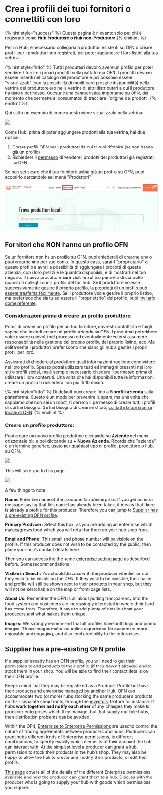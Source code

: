 # Crea i profili dei tuoi fornitori o connettiti con loro

{% hint style="success" %}
 Questa pagina è rilevanto solo per chi è registrato come **Hub Produttore o Hub non-Produttore**
{% endhint %}

Per un Hub, è necessario collegarsi a produttori esistenti su OFN o creare profili per i produttori non registrati, per poter aggiungere i loro listini alla tua vetrina.

{% hint style="info" %}
Tutti i produttori devono avere un profilo per poter vendere / fornire i propri prodotti sulla piattaforma OFN. I prodotti devono essere inseriti nel catalogo del produttore e poi possono essere "visualizzati" \(con la possibilità di modificare prezzi e disponibilità\) nella vetrina del produttore e/o nelle vetrine di altri distributori a cui il produttore ha dato il [permesso](enterprise-to-enterprise-permissions-e2es.md). Questa è una caratteristica importante su OFN, dal momento che permette ai consumatori di tracciare l'origine dei prodotti. 
{% endhint %}

Qui sotto un esempio di come questo viene visualizzato nella vetrina:

![](../../.gitbook/assets/producernote.png)

Come Hub, prima di poter aggiungere prodotti alla tua vetrina, hai due opzioni: 

1. Creare profili OFN per i produttori da cui ti vuoi rifornire \(se non hanno già un profilo\)
2. Richiedere il [permesso](enterprise-to-enterprise-permissions-e2es.md) di vendere i prodotti dei produttori già registrati su OFN. .

Se non sei sicuro che il tuo fornitore abbia già un profilo su OFN, puoi scoprirlo cercandolo nel menù "Produttori"

![](../../.gitbook/assets/produttori.png)

## Fornitori che NON hanno un profilo OFN

Se un fornitore non ha un profilo su OFN, puoi chiedergli di crearne uno o puoi crearne uno per suo conto. In questo caso, sarai il "proprietario" di questo profilo e avrai la possibilità di aggiungere i prodotti di questa azienda, con i loro prezzi e le quantità disponibili, e di mostrarli nel tuo negozio. Il nuovo produttore sarà visibile sul tuo pannello di controllo quando ti colleghi con il profilo del tuo hub. Se il produttore volesse successivamente gestire il proprio profilo, la proprietà di un profilo [può essere trasferita facilmente](transfer-ownership.md). Se il produttore vuole gestire il proprio listino, ma preferisce che sia tu ad essere il "proprietario" del profilo, puoi [invitarlo come referente](enterprise-settings.md#users).

### Considerazioni prima di creare un profilo produttore:

Prima di creare un profilo per un tuo fornitore, dovresti contattarlo e fargli sapere che intendi creare un profilo azienda su OFN. I produttori potrebbero voler essere coinvolti nel processo ed eventualmente volersi assumere responsabilità nella gestione del proprio profilo, del proprio listino, ecc. Ma solitamente i produttori preferiscono che siano gli hub a gestire i propri profili per loro. 

Assicurati di chiedere al produttore quali informazioni vogliono condividere nel loro profilo. Spesso potrai utilizzare testi ed immagini presenti nei loro siti o profili social, ma è sempre necessario chiedere il permesso prima di utilizzare i loro contenuti. Una volta che hai disponibili tutte le informazioni, creare un profilo ti richiederà non più di 10 minuti. 

{% hint style="info" %}
Di default puoi creare fino a **5 profili azienda** sulla piattaforma. Questo è un modo per prevenire le spam, ma una volta che sappiamo che non sei un robot, ti daremo il permesso di creare tutti i profili di cui hai bisogno. Se hai bisogno di crearne di più,  [contatta la tua istanza locale di OFN](https://www.openfoodnetwork.org/find-your-local-open-food-network/).
{% endhint %}

### Creare un profilo produttore:

Puoi creare un nuovo profilo produttore cliccando su **Aziende** nel menù orizzontale blu e poi cliccando su **+ Nuova Azienda**. Ricorda che "azienda" è un termine generico, usato per qualsiasi tipo di profilo, produttore o hub, su OFN.

![](../../.gitbook/assets/new-enterprise.png)

This will take you to this page:

![](../../.gitbook/assets/newenterprise.jpg)

A few things to note:

**Name:** Enter the name of the producer farm/enterprise. If you get an error message saying that this name has already been taken, it means that there is already a profile for this producer. Therefore you can jump to [Supplier has a pre-existing OFN profile](create-or-connect-with-your-supplying-producers.md#supplyingproducer).

**Primary Producer:** Select this box, as you are adding an enterprise which makes/grows food which you will retail for them on your hub shop front.

**Email and Phone:** This email and phone number will be visible on the profile. If this producer does not wish to be contacted by the public, then place your hub’s contact details here.

Then you can access the the same [enterprise setting page](enterprise-settings.md) as described before. Some recommendations :

**Visible in Search:** You should discuss with the producer whether or not they wish to be visible on the OFN. If they wish to be invisible, their name and profile will still be shown next to their products in your shop, but they will not be searchable on the map or front-page lists.

**About Us:** Remember the OFN is all about putting transparency into the food system and customers are increasingly interested in where their food has come from. Therefore, it pays to add plenty of details about your producers and what makes them unique.

**Images:** We strongly recommend that all profiles have both logo and promo images. These images make the online experience for customers more enjoyable and engaging, and also lend credibility to the enterprises.

## Supplier has a pre-existing OFN profile <a id="supplyingproducer"></a>

If a supplier already has an OFN profile, you will need to get their permission to add products to their profile \(if they haven’t already\) and to stock them in your shop. You will be able to find their contact details on their OFN profile. 

Keep in mind that they may be registered as a Producer Profile but have their products and enterprise managed by another Hub. OFN can accommodate two \(or more\) hubs stocking the same producer’s products on their separate shop fronts, through the [inventory](../products-1/inventory-tool.md) feature for instance. If hubs **work together and notify each other** of any changes they make to producer enterprises which they manage, but that supply multiple hubs, then distribution problems can be avoided.

Within the OFN, [Enterprise to Enterprise Permissions](enterprise-to-enterprise-permissions-e2es.md) are used to control the nature of trading agreements between producers and hubs. Producers can grant hubs different kinds of Enterprise permissions, in different combinations, to specify exactly which elements of their account the hub can interact with. At the simplest level a producer can grant a hub permission to stock their products in the hub’s shop. They may also be happy to allow the hub to create and modify their products, or edit their profile.

[This page](enterprise-to-enterprise-permissions-e2es.md) covers all of the details of the different Enterprise permissions available and how the producer can grant them to a hub. Discuss with the producer who is going to supply your hub with goods which permissions you require. 

